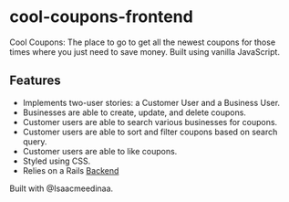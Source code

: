 # cool-coupons-frontend
Cool Coupons: The place to go to get all the newest coupons for those times where you just need to save money. Built using vanilla JavaScript.

## Features
* Implements two-user stories: a Customer User and a Business User. 
* Businesses are able to create, update, and delete coupons. 
* Customer users are able to search various businesses for coupons.
* Customer users are able to sort and filter coupons based on search query. 
* Customer users are able to like coupons. 
* Styled using CSS.
* Relies on a Rails [Backend](https://github.com/joannaylin/cool-coupons-backend)


Built with @Isaacmeedinaa. 
